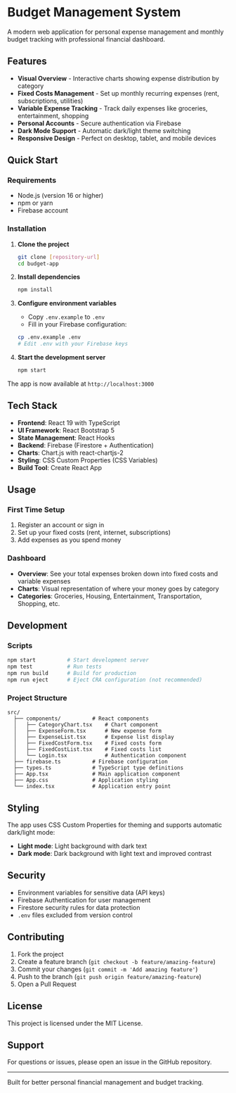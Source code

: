# Budget Management System

A modern web application for personal expense management and monthly budget tracking with professional financial dashboard.

## Features

- **Visual Overview** - Interactive charts showing expense distribution by category
- **Fixed Costs Management** - Set up monthly recurring expenses (rent, subscriptions, utilities)
- **Variable Expense Tracking** - Track daily expenses like groceries, entertainment, shopping
- **Personal Accounts** - Secure authentication via Firebase
- **Dark Mode Support** - Automatic dark/light theme switching
- **Responsive Design** - Perfect on desktop, tablet, and mobile devices

## Quick Start

### Requirements
- Node.js (version 16 or higher)
- npm or yarn
- Firebase account

### Installation

1. **Clone the project**
   ```bash
   git clone [repository-url]
   cd budget-app
   ```

2. **Install dependencies**
   ```bash
   npm install
   ```

3. **Configure environment variables**
   - Copy `.env.example` to `.env`
   - Fill in your Firebase configuration:
   ```bash
   cp .env.example .env
   # Edit .env with your Firebase keys
   ```

4. **Start the development server**
   ```bash
   npm start
   ```

The app is now available at `http://localhost:3000`

## Tech Stack

- **Frontend**: React 19 with TypeScript
- **UI Framework**: React Bootstrap 5
- **State Management**: React Hooks
- **Backend**: Firebase (Firestore + Authentication)
- **Charts**: Chart.js with react-chartjs-2
- **Styling**: CSS Custom Properties (CSS Variables)
- **Build Tool**: Create React App

## Usage

### First Time Setup
1. Register an account or sign in
2. Set up your fixed costs (rent, internet, subscriptions)
3. Add expenses as you spend money

### Dashboard
- **Overview**: See your total expenses broken down into fixed costs and variable expenses
- **Charts**: Visual representation of where your money goes by category
- **Categories**: Groceries, Housing, Entertainment, Transportation, Shopping, etc.

## Development

### Scripts
```bash
npm start          # Start development server
npm test           # Run tests
npm run build      # Build for production
npm run eject      # Eject CRA configuration (not recommended)
```

### Project Structure
```
src/
  ├── components/          # React components
  │   ├── CategoryChart.tsx    # Chart component
  │   ├── ExpenseForm.tsx      # New expense form
  │   ├── ExpenseList.tsx      # Expense list display
  │   ├── FixedCostForm.tsx    # Fixed costs form
  │   ├── FixedCostList.tsx    # Fixed costs list
  │   └── Login.tsx            # Authentication component
  ├── firebase.ts          # Firebase configuration
  ├── types.ts             # TypeScript type definitions
  ├── App.tsx              # Main application component
  ├── App.css              # Application styling
  └── index.tsx            # Application entry point
```

## Styling

The app uses CSS Custom Properties for theming and supports automatic dark/light mode:

- **Light mode**: Light background with dark text
- **Dark mode**: Dark background with light text and improved contrast

## Security

- Environment variables for sensitive data (API keys)
- Firebase Authentication for user management
- Firestore security rules for data protection
- `.env` files excluded from version control

## Contributing

1. Fork the project
2. Create a feature branch (`git checkout -b feature/amazing-feature`)
3. Commit your changes (`git commit -m 'Add amazing feature'`)
4. Push to the branch (`git push origin feature/amazing-feature`)
5. Open a Pull Request

## License

This project is licensed under the MIT License.

## Support

For questions or issues, please open an issue in the GitHub repository.

---

Built for better personal financial management and budget tracking.
